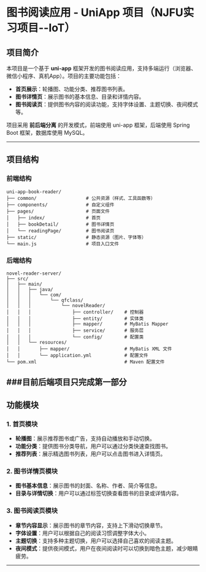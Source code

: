 # 图书阅读应用 - UniApp 项目（NJFU实习项目--IoT）

## 项目简介

本项目是一个基于 **uni-app** 框架开发的图书阅读应用，支持多端运行（浏览器、微信小程序、真机App）。项目的主要功能包括：

- **首页展示**：轮播图、功能分类、推荐图书列表。
- **图书详情页**：展示图书的基本信息、目录和详情内容。
- **图书阅读页**：提供图书内容的阅读功能，支持字体设置、主题切换、夜间模式等。

项目采用 **前后端分离** 的开发模式，前端使用 uni-app 框架，后端使用 Spring Boot 框架，数据库使用 MySQL。

---

## 项目结构

### 前端结构

```
uni-app-book-reader/
├── common/                  # 公共资源（样式、工具函数等）
├── components/              # 自定义组件
├── pages/                   # 页面文件
│   ├── index/               # 首页
│   ├── bookDetail/          # 图书详情页
│   └── readingPage/         # 图书阅读页
├── static/                  # 静态资源（图片、字体等）
└── main.js                  # 项目入口文件
```

### 后端结构

```
novel-reader-server/
├── src/
│   ├── main/
│   │   ├── java/
│   │   │   └── com/
│   │   │       └── qfclass/
│   │   │           └── novelReader/
│   │   │               ├── controller/    # 控制器
│   │   │               ├── entity/        # 实体类
│   │   │               ├── mapper/        # MyBatis Mapper
│   │   │               ├── service/       # 服务层
│   │   │               └── config/        # 配置类
│   │   └── resources/
│   │       ├── mapper/                    # MyBatis XML 文件
│   │       └── application.yml            # 配置文件
└── pom.xml                                # Maven 配置文件
```
###目前后端项目只完成第一部分
---

## 功能模块

### 1. 首页模块

- **轮播图**：展示推荐图书或广告，支持自动播放和手动切换。
- **功能分类**：提供图书分类导航，用户可以通过分类快速查找图书。
- **推荐列表**：展示精选图书列表，用户可以点击图书进入详情页。

### 2. 图书详情页模块

- **图书基本信息**：展示图书的封面、名称、作者、简介等信息。
- **目录与详情切换**：用户可以通过标签切换查看图书的目录或详情内容。

### 3. 图书阅读页模块

- **章节内容显示**：展示图书的章节内容，支持上下滑动切换章节。
- **字体设置**：用户可以根据自己的阅读习惯调整字体大小。
- **主题切换**：支持多种主题切换，用户可以选择自己喜欢的阅读主题。
- **夜间模式**：提供夜间模式，用户在夜间阅读时可以切换到暗色主题，减少眼睛疲劳。

---


